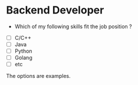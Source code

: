 # Backend Developer

* Which of my following skills fit the job position ?
- [ ] C/C++
- [ ] Java
- [ ] Python
- [ ] Golang
- [ ] etc

The options are examples.
